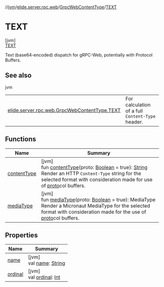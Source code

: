 //[jvm](../../../../index.md)/[elide.server.rpc.web](../../index.md)/[GrpcWebContentType](../index.md)/[TEXT](index.md)

# TEXT

[jvm]\
[TEXT](index.md)

Text (base64-encoded) dispatch for gRPC-Web, potentially with Protocol Buffers.

## See also

jvm

| | |
|---|---|
| [elide.server.rpc.web.GrpcWebContentType.TEXT](../../../../../../../packages/rpc/jvm/elide.server.rpc.web/-grpc-web-content-type/-t-e-x-t/content-type.md) | For calculation of a full `Content-Type` header. |

## Functions

| Name | Summary |
|---|---|
| [contentType](../content-type.md) | [jvm]<br>fun [contentType](../content-type.md)(proto: [Boolean](https://kotlinlang.org/api/latest/jvm/stdlib/kotlin/-boolean/index.html) = true): [String](https://kotlinlang.org/api/latest/jvm/stdlib/kotlin/-string/index.html)<br>Render an HTTP `Content-Type` string for the selected format with consideration made for use of [proto](../content-type.md)col buffers. |
| [mediaType](../media-type.md) | [jvm]<br>fun [mediaType](../media-type.md)(proto: [Boolean](https://kotlinlang.org/api/latest/jvm/stdlib/kotlin/-boolean/index.html) = true): MediaType<br>Render a Micronaut MediaType for the selected format with consideration made for the use of [proto](../media-type.md)col buffers. |

## Properties

| Name | Summary |
|---|---|
| [name](../../-rpc-symbol/-t-r-a-i-l-e-r/index.md#-372974862%2FProperties%2F594929262) | [jvm]<br>val [name](../../-rpc-symbol/-t-r-a-i-l-e-r/index.md#-372974862%2FProperties%2F594929262): [String](https://kotlinlang.org/api/latest/jvm/stdlib/kotlin/-string/index.html) |
| [ordinal](../../-rpc-symbol/-t-r-a-i-l-e-r/index.md#-739389684%2FProperties%2F594929262) | [jvm]<br>val [ordinal](../../-rpc-symbol/-t-r-a-i-l-e-r/index.md#-739389684%2FProperties%2F594929262): [Int](https://kotlinlang.org/api/latest/jvm/stdlib/kotlin/-int/index.html) |
